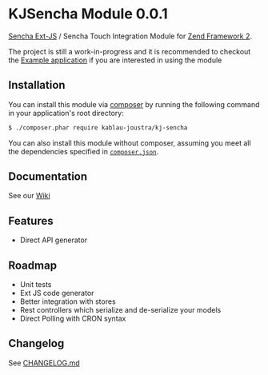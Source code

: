 KJSencha Module 0.0.1
======================

[Sencha Ext-JS](http://www.sencha.com/products/extjs/) / Sencha Touch Integration Module
for [Zend Framework 2](http://framework.zend.com/).

The project is still a work-in-progress and it is recommended 
to checkout the [Example application](https://github.com/KablauJoustra/KJSenchaExample) if you 
are interested in using the module

## Installation

You can install this module via [composer](https://getcomposer.org/) by running the following
command in your application's root directory:

```sh
$ ./composer.phar require kablau-joustra/kj-sencha
```

You can also install this module without composer, assuming you meet all the dependencies
specified in [`composer.json`](https://github.com/Ocramius/KJSencha/blob/master/composer.json).

## Documentation

See our [Wiki](https://github.com/KablauJoustra/KJSencha/wiki)

## Features

- Direct API generator

## Roadmap

- Unit tests
- Ext JS code generator
- Better integration with stores
- Rest controllers which serialize and de-serialize your models
- Direct Polling with CRON syntax

Changelog
----------
See [CHANGELOG.md](CHANGELOG.md)
